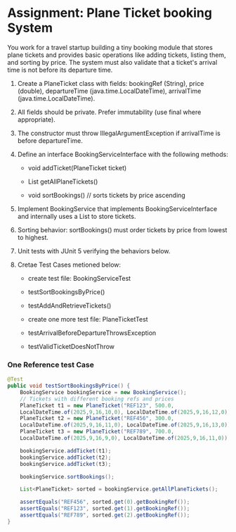 # Assignment: Plane Ticket booking System

You work for a travel startup building a tiny booking module that stores plane tickets and provides basic operations like adding tickets, listing them, and sorting by price. The system must also validate that a ticket's arrival time is not before its departure time.

1. Create a PlaneTicket class with fields: bookingRef (String), price (double), departureTime (java.time.LocalDateTime), arrivalTime (java.time.LocalDateTime).

2. All fields should be private. Prefer immutability (use final where appropriate).

3. The constructor must throw IllegalArgumentException if arrivalTime is before departureTime.

4. Define an interface BookingServiceInterface with the following methods:

    - void addTicket(PlaneTicket ticket)

    - List<PlaneTicket> getAllPlaneTickets()

    - void sortBookings() // sorts tickets by price ascending

5. Implement BookingService that implements BookingServiceInterface and internally uses a List<PlaneTicket> to store tickets.

6. Sorting behavior: sortBookings() must order tickets by price from lowest to highest.

7. Unit tests with JUnit 5 verifying the behaviors below.

8. Cretae Test Cases metioned below:

    - create test file: BookingServiceTest
    - testSortBookingsByPrice()
    - testAddAndRetrieveTickets()

    - create one more test file: PlaneTicketTest
    - testArrivalBeforeDepartureThrowsException
    - testValidTicketDoesNotThrow

### One Reference test Case
```java
@Test
public void testSortBookingsByPrice() {
    BookingService bookingService = new BookingService();
    // Tickets with different booking refs and prices
    PlaneTicket t1 = new PlaneTicket("REF123", 500.0,
    LocalDateTime.of(2025,9,16,10,0), LocalDateTime.of(2025,9,16,12,0));
    PlaneTicket t2 = new PlaneTicket("REF456", 300.0,
    LocalDateTime.of(2025,9,16,11,0), LocalDateTime.of(2025,9,16,13,0));
    PlaneTicket t3 = new PlaneTicket("REF789", 700.0,
    LocalDateTime.of(2025,9,16,9,0), LocalDateTime.of(2025,9,16,11,0));

    bookingService.addTicket(t1);
    bookingService.addTicket(t2);
    bookingService.addTicket(t3);

    bookingService.sortBookings();

    List<PlaneTicket> sorted = bookingService.getAllPlaneTickets();

    assertEquals("REF456", sorted.get(0).getBookingRef());
    assertEquals("REF123", sorted.get(1).getBookingRef());
    assertEquals("REF789", sorted.get(2).getBookingRef());
}
```
